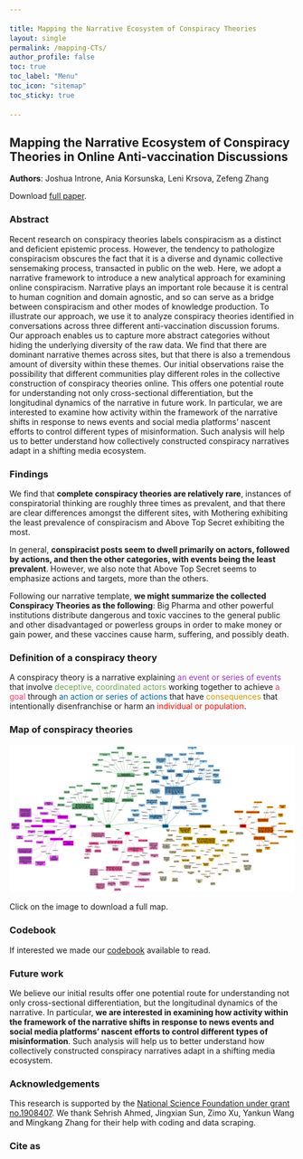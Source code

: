 ```yaml
---

title: Mapping the Narrative Ecosystem of Conspiracy Theories
layout: single
permalink: /mapping-CTs/
author_profile: false
toc: true
toc_label: "Menu"
toc_icon: "sitemap"
toc_sticky: true

---
```


## Mapping the Narrative Ecosystem of Conspiracy Theories in Online Anti-vaccination Discussions
**Authors**: Joshua Introne, Ania Korsunska, Leni Krsova, Zefeng Zhang

Download <a href="#">full paper</a>.

### Abstract
Recent research on conspiracy theories labels conspiracism as a distinct and deficient epistemic process. However, the tendency to pathologize conspiracism obscures the fact that it is a diverse and dynamic collective sensemaking process, transacted in public on the web. Here, we adopt a narrative framework to introduce a new analytical approach for examining online conspiracism. Narrative plays an important role because it is central to human cognition and domain agnostic, and so can serve as a bridge between conspiracism and other modes of knowledge production. To illustrate our approach, we use it to analyze conspiracy theories identified in conversations across three different anti-vaccination discussion forums. Our approach enables us to capture more abstract categories without hiding the underlying diversity of the raw data. We find that there are dominant narrative themes across sites, but that there is also a tremendous amount of diversity within these themes. Our initial observations raise the possibility that different communities play different roles in the collective construction of conspiracy theories online. This offers one potential route for understanding not only cross-sectional differentiation, but the longitudinal dynamics of the narrative in future work. In particular, we are interested to examine how activity within the framework of the narrative shifts in response to news events and social media platforms’ nascent efforts to control different types of misinformation. Such analysis will help us to better understand how collectively constructed conspiracy narratives adapt in a shifting media ecosystem.

### Findings
We find that **complete conspiracy theories are relatively rare**, instances of conspiratorial thinking are roughly three times as prevalent, and that there are clear differences amongst the different sites, with Mothering exhibiting the least prevalence of conspiracism and Above Top Secret exhibiting the most.

In general, **conspiracist posts seem to dwell primarily on actors, followed by actions, and then the other categories, with events being the least prevalent**. However, we also note that Above Top Secret seems to emphasize actions and targets, more than the others.

Following our narrative template, **we might summarize the collected Conspiracy Theories as the following**: Big Pharma and other powerful institutions distribute dangerous and toxic vaccines to the general public and other disadvantaged
or powerless groups in order to make money or gain power, and these vaccines cause harm, suffering, and possibly death.

### Definition of a conspiracy theory

A conspiracy theory is a narrative explaining <font color="#9933cc">an event or series of events</font> that involve <font color="#6aa84f">deceptive, coordinated actors</font> working together to achieve <font color="#ff3366">a goal</font> through <font color="#006699">an action or series of actions</font> that have <font color="#cc9900">consequences</font> that intentionally disenfranchise or harm an <font color="#ff0000">individual or population</font>.

### Map of conspiracy theories
<a href="/assets/files/map-CTs-SMSociety2020.pdf" target="_blank"><img src="/assets/images/map-CTs-preview.png" alt="Mapping of conspiracy theory"></a>

Click on the image to download a full map.

### Codebook
If interested we made our <a href="/assets/files/codebook-CT-narratives_SMSociety2020.pdf" target="_blank">codebook</a> available to read.

### Future work
We believe our initial results offer one potential route for understanding not only cross-sectional differentiation, but the longitudinal dynamics of the narrative. In particular, **we are interested in examining how activity within the framework of the narrative shifts in response to news events and social media platforms’ nascent efforts to control different types of misinformation**. Such analysis will help us to better understand how collectively constructed conspiracy narratives adapt in a shifting media ecosystem.

### Acknowledgements
This research is supported by the <a href="https://www.nsf.gov/awardsearch/showAward?AWD_ID=1908407&HistoricalAwards=false" target="_blank">National Science Foundation under grant no.1908407</a>. We thank Sehrish Ahmed, Jingxian Sun, Zimo Xu, Yankun Wang and Mingkang Zhang for their help with coding and data scraping.

### Cite as
